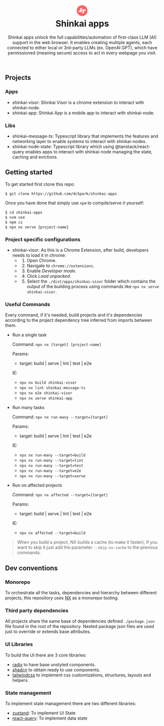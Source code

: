 <h1 align="center">
  <img src="assets/icon.png"/><br/>
  Shinkai apps
</h1>
<p align="center">Shinkai apps unlock the full capabilities/automation of first-class LLM (AI) support in the web browser. It enables creating multiple agents, each connected to either local or 3rd-party LLMs (ex. OpenAI GPT), which have permissioned (meaning secure) access to act in every webpage you visit.</p><br/>

## Projects

### Apps
* shinkai-visor: Shinkai Visor is a chrome extension to interact with shinkai-node.
* shinkai-app: Shinkai App is a mobile app to interact with shinkai-node.

### Libs

* shinkai-message-ts: Typescript library that implements the features and networking layer to enable systems to interact with shinkai-nodes.
* shinkai-node-state: Typescript library which using @tanstack/react-query enables apps to interact with shinkai-node managing the state, caching and evictions.

## Getting started

To get started first clone this repo:

```
$ git clone https://github.com/dcSpark/shinkai-apps
```

Once you have done that simply use `npm` to compile/serve it yourself:

```
$ cd shinkai-apps
$ nvm use
$ npm ci
$ npx nx serve {project-name}
```

### Project specific configurations
* shinkai-visor: As this is a Chrome Extension, after build, developers needs to load it in chrome:
  * 1. Open Chrome.
  * 2. Navigate to `chrome://extensions`.
  * 3. Enable _Developer mode_.
  * 4. Click _Load unpacked_.
  * 5. Select the `./dist/apps/shinkai-visor` folder which contains the output of the building process using commands like `npx nx serve shinkai-visor`.

### Useful Commands

Every command, if it's needed, build projects and it's dependencies according to the project dependency tree inferred from imports between them.

* Run a single task

  Command: `npx nx [target] [project-name]`
  
  Params:
    * target: build | serve | lint | test | e2e

  IE:
    * `npx nx build shinkai-visor`
    * `npx nx lint shinkai-message-ts`
    * `npx nx e2e shinkai-visor`
    * `npx nx serve shinkai-app`

* Run many tasks

  Command: `npx nx run-many --target=[target]`

  Params:
    * target: build | serve | lint | test | e2e

  IE:
    * `npx nx run-many --target=build`
    * `npx nx run-many --target=lint`
    * `npx nx run-many --target=test`
    * `npx nx run-many --target=e2e`
    * `npx nx run-many --target=serve`

* Run on affected projects

  Command: `npx nx affected --target=[target]`

  Params:
    * target: build | serve | lint | test | e2e

  IE:
    * `npx nx affected --target=build`

> When you build a project, NX builds a cache (to make it faster), if you want to skip it just add the parameter `--skip-nx-cache` to the previous commands.

## Dev conventions

### Monorepo
To orchestrate all the tasks, dependencies and hierarchy between different projects, this repository uses [NX](https://nx.dev/) as a monorepo tooling.

### Third party dependencies
All projects share the same base of dependencies defined `./package.json` file found in the root of the repository. Nested package json files are used just to override or extends base attributes.

### UI Libraries
To build the UI there are 3 core libraries:
* [radix](https://www.radix-ui.com/) to have base unstyled components.
* [shadcn](https://ui.shadcn.com/) to obtain ready to use components.
* [tailwindcss](https://tailwindui.com/) to implement css customizations, structures, layouts and helpers.

### State management
To implement state management there are two different libraries:
* [zustand](https://docs.pmnd.rs/zustand/getting-started/introduction): To implement UI State
* [react-query](https://tanstack.com/query/v4): To implement data state

